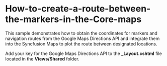 # How-to-create-a-route-between-the-markers-in-the-Core-maps

This sample demonstrates how to obtain the coordinates for markers and navigation routes from the Google Maps Directions API and integrate them into the Syncfusion Maps to plot the route between designated locations.

Add your key for the Google Maps Directions API to the **_Layout.cshtml** file located in the **Views/Shared** folder.
